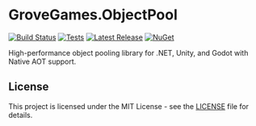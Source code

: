 # GroveGames.ObjectPool

[![Build Status](https://github.com/grovegs/ObjectPool/actions/workflows/release.yml/badge.svg)](https://github.com/grovegs/ObjectPool/actions/workflows/release.yml)
[![Tests](https://github.com/grovegs/ObjectPool/actions/workflows/tests.yml/badge.svg)](https://github.com/grovegs/ObjectPool/actions/workflows/tests.yml)
[![Latest Release](https://img.shields.io/github/v/release/grovegs/ObjectPool)](https://github.com/grovegs/ObjectPool/releases/latest)
[![NuGet](https://img.shields.io/nuget/v/GroveGames.ObjectPool)](https://www.nuget.org/packages/GroveGames.ObjectPool)

High-performance object pooling library for .NET, Unity, and Godot with Native AOT support.

## License

This project is licensed under the MIT License - see the [LICENSE](LICENSE) file for details.
